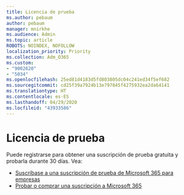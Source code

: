 ```yaml
---
title: Licencia de prueba
ms.author: pebaum
author: pebaum
manager: mnirkhe
ms.audience: Admin
ms.topic: article
ROBOTS: NOINDEX, NOFOLLOW
localization_priority: Priority
ms.collection: Adm_O365
ms.custom:
- "9002620"
- "5034"
ms.openlocfilehash: 25ed81d4183d5fd803805dc04c241ed34f5ef682
ms.sourcegitcommit: cd25f39a7924b13e797845f4275932ea2da64141
ms.translationtype: HT
ms.contentlocale: es-ES
ms.lasthandoff: 04/29/2020
ms.locfileid: "43933586"
---
```

# <a name="trial-license"></a>Licencia de prueba

Puede registrarse para obtener una suscripción de prueba gratuita y probarla durante 30 días. Vea:

- [Suscríbase a una suscripción de prueba de Microsoft 365 para empresas](https://docs.microsoft.com/microsoft-365/commerce/sign-up-for-office-365-trial?view=o365-worldwide)
- [Probar o comprar una suscripción a Microsoft 365](https://docs.microsoft.com/microsoft-365/commerce/try-or-buy-microsoft-365?view=o365-worldwide)
